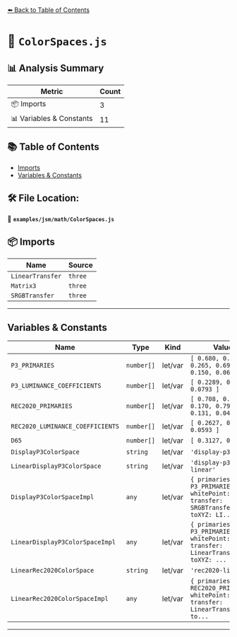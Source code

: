 [⬅️ Back to Table of Contents](../../../index.md)

# 📄 `ColorSpaces.js`

## 📊 Analysis Summary

| Metric | Count |
|--------|-------|
| 📦 Imports | 3 |
| 📊 Variables & Constants | 11 |

## 📚 Table of Contents

- [Imports](#imports)
- [Variables & Constants](#variables-constants)

## 🛠️ File Location:
📂 **`examples/jsm/math/ColorSpaces.js`**

## 📦 Imports

| Name | Source |
|------|--------|
| `LinearTransfer` | `three` |
| `Matrix3` | `three` |
| `SRGBTransfer` | `three` |


---

## Variables & Constants

| Name | Type | Kind | Value | Exported |
|------|------|------|-------|----------|
| `P3_PRIMARIES` | `number[]` | let/var | `[ 0.680, 0.320, 0.265, 0.690, 0.150, 0.060 ]` | ✗ |
| `P3_LUMINANCE_COEFFICIENTS` | `number[]` | let/var | `[ 0.2289, 0.6917, 0.0793 ]` | ✗ |
| `REC2020_PRIMARIES` | `number[]` | let/var | `[ 0.708, 0.292, 0.170, 0.797, 0.131, 0.046 ]` | ✗ |
| `REC2020_LUMINANCE_COEFFICIENTS` | `number[]` | let/var | `[ 0.2627, 0.6780, 0.0593 ]` | ✗ |
| `D65` | `number[]` | let/var | `[ 0.3127, 0.3290 ]` | ✗ |
| `DisplayP3ColorSpace` | `string` | let/var | `'display-p3'` | ✓ |
| `LinearDisplayP3ColorSpace` | `string` | let/var | `'display-p3-linear'` | ✓ |
| `DisplayP3ColorSpaceImpl` | `any` | let/var | `{ primaries: P3_PRIMARIES, whitePoint: D65, transfer: SRGBTransfer, toXYZ: LI...` | ✓ |
| `LinearDisplayP3ColorSpaceImpl` | `any` | let/var | `{ primaries: P3_PRIMARIES, whitePoint: D65, transfer: LinearTransfer, toXYZ: ...` | ✓ |
| `LinearRec2020ColorSpace` | `string` | let/var | `'rec2020-linear'` | ✓ |
| `LinearRec2020ColorSpaceImpl` | `any` | let/var | `{ primaries: REC2020_PRIMARIES, whitePoint: D65, transfer: LinearTransfer, to...` | ✓ |


---